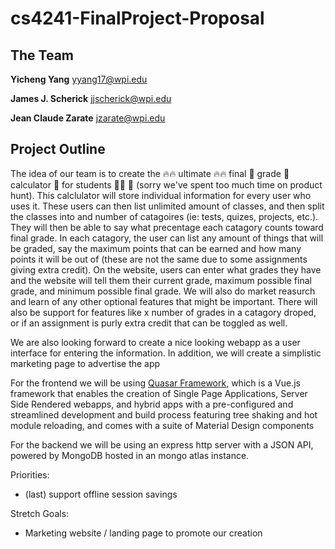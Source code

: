 # cs4241-FinalProject-Proposal

## The Team
**Yicheng Yang** yyang17@wpi.edu

**James J. Scherick** jjscherick@wpi.edu

**Jean Claude Zarate** jzarate@wpi.edu

## Project Outline
The idea of our team is to create the 🔥🔥 ultimate 🔥🔥 final 💪 grade 💯 calculator 🧮 for students 👩‍🎓  🎉  (sorry we've spent too much time on product hunt). This calclulator will store individual information for every user who uses it. These users can then list unlimited amount of classes, and then split the classes into and number of catagoires (ie: tests, quizes, projects, etc.). They will then be able to say what precentage each catagory counts toward final grade. In each catagory, the user can list any amount of things that will be graded, say the maximum points that can be earned and how many points it will be out of (these are not the same due to some assignments giving extra credit). On the website, users can enter what grades they have and the website will tell them their current grade, maximum possible final grade, and minimum possible final grade. We will also do market reasurch and learn of any other optional features that might be important. There will also be support for features like x number of grades in a catagory droped, or if an assignment is purly extra credit that can be toggled as well.

We are also looking forward to create a nice looking webapp as a user interface for entering the information. In addition, we will create a simplistic marketing page to advertise the app

For the frontend we will be using [Quasar Framework](https://quasar.dev), which is a Vue.js framework that enables the creation of Single Page Applications, Server Side Rendered webapps, and hybrid apps with a pre-configured and streamlined development and build process featuring tree shaking and hot module reloading, and comes with a suite of Material Design components

For the backend we will be using an express http server with a JSON API, powered by MongoDB hosted in an mongo atlas instance.

Priorities:
  - (last) support offline session savings

Stretch Goals:
  - Marketing website / landing page to promote our creation
